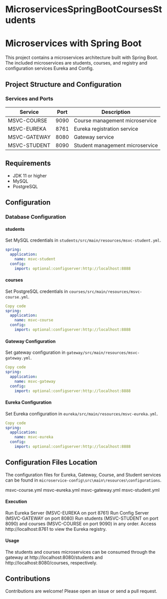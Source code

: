# MicroservicesSpringBootCoursesStudents
# Microservices with Spring Boot

This project contains a microservices architecture built with Spring Boot. The included microservices are students, courses, and registry and configuration services Eureka and Config.

## Project Structure and Configuration

### Services and Ports

| Service       | Port | Description                          |
| --------------|------|--------------------------------------|
| MSVC-COURSE   | 9090 | Course management microservice       |
| MSVC-EUREKA   | 8761 | Eureka registration service          |
| MSVC-GATEWAY  | 8080 | Gateway service                      |
| MSVC-STUDENT  | 8090 | Student management microservice      |

## Requirements

- JDK 11 or higher
- MySQL
- PostgreSQL

## Configuration

### Database Configuration

#### students

Set MySQL credentials in `students/src/main/resources/msvc-student.yml`.

```yaml
spring:
  application:
    name: msvc-student
  config:
    import: optional:configserver:http://localhost:8888
```
#### courses
Set PostgreSQL credentials in `courses/src/main/resources/msvc-course.yml`.

```yaml
Copy code
spring:
  application:
    name: msvc-course
  config:
    import: optional:configserver:http://localhost:8888
```

#### Gateway Configuration
Set gateway configuration in `gateway/src/main/resources/msvc-gateway.yml`.

``` yaml
Copy code
spring:
  application:
    name: msvc-gateway
  config:
    import: optional:configserver:http://localhost:8888
```
#### Eureka Configuration
Set Eureka configuration in `eureka/src/main/resources/msvc-eureka.yml`.

```yaml
Copy code
spring:
  application:
    name: msvc-eureka
  config:
    import: optional:configserver:http://localhost:8888
```
## Configuration Files Location
The configuration files for Eureka, Gateway, Course, and Student services can be found in `microservice-config\src\main\resources\configurations`.

msvc-course.yml
msvc-eureka.yml
msvc-gateway.yml
msvc-student.yml

#### Execution
Run Eureka Server (MSVC-EUREKA on port 8761)
Run Config Server (MSVC-GATEWAY on port 8080)
Run students (MSVC-STUDENT on port 8090) and courses (MSVC-COURSE on port 9090) in any order.
Access http://localhost:8761 to view the Eureka registry.

#### Usage
The students and courses microservices can be consumed through the gateway at http://localhost:8080/students and http://localhost:8080/courses, respectively.

## Contributions
Contributions are welcome! Please open an issue or send a pull request.
